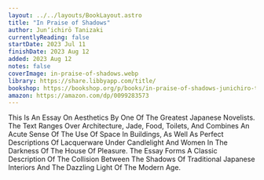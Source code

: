 ```yaml
---
layout: ../../layouts/BookLayout.astro
title: "In Praise of Shadows"
author: Junʼichirō Tanizaki
currentlyReading: false
startDate: 2023 Jul 11
finishDate: 2023 Aug 12
added: 2023 Aug 12
notes: false
coverImage: in-praise-of-shadows.webp
library: https://share.libbyapp.com/title/
bookshop: https://bookshop.org/p/books/in-praise-of-shadows-junichiro-tanizaki/9514727
amazon: https://amazon.com/dp/0099283573
---
```


This Is An Essay On Aesthetics By One Of The Greatest Japanese Novelists. The Text Ranges Over Architecture, Jade, Food, Toilets, And Combines An Acute Sense Of The Use Of Space In Buildings, As Well As Perfect Descriptions Of Lacquerware Under Candlelight And Women In The Darkness Of The House Of Pleasure. The Essay Forms A Classic Description Of The Collision Between The Shadows Of Traditional Japanese Interiors And The Dazzling Light Of The Modern Age.  
